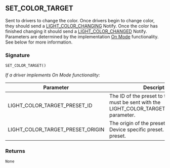 ## SET\_COLOR\_TARGET

Sent to drivers to change the color. Once drivers begin to change color, they should send a [LIGHT\_COLOR\_CHANGING][1] Notify. Once the color has finished changing it should send a [LIGHT\_COLOR\_CHANGED][2] Notify. Parameters are determined by the implementation [On Mode][3] functionality. See below for more information.


### Signature

`SET_COLOR_TARGET()`


_If a driver implements On Mode functionality:_

| Parameter | Description |
| --- | --- |  
|LIGHT\_COLOR\_TARGET\_PRESET\_ID | The ID of the preset to trigger. This must be sent with the LIGHT\_COLOR\_TARGET\_PRESET\_ORIGIN parameter.|
|LIGHT\_COLOR\_TARGET\_PRESET\_ORIGIN | The origin of the preset to trigger.  1 = Device specific preset.   2 = Color Agent preset.|


### Returns

`None`




[1]:	https://snap-one.github.io/docs-driverworks-proxyprotocol/#light-brightness-changing
[2]:	https://snap-one.github.io/docs-driverworks-proxyprotocol/#light-color-changed
[3]:	https://snap-one.github.io/docs-driverworks-proxyprotocol/#dynamic-on
